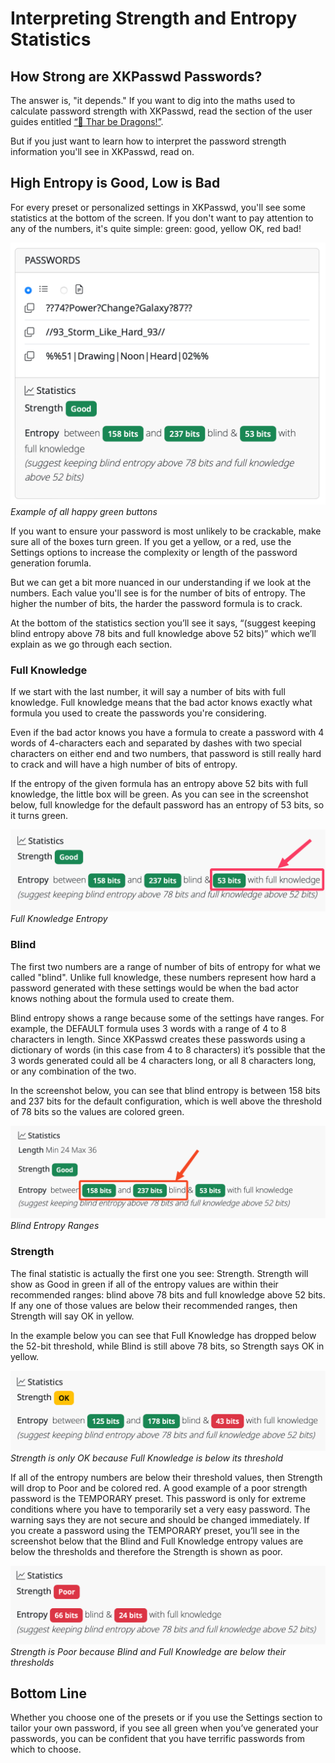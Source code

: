 # Interpreting Strength and Entropy Statistics

## How Strong are XKPasswd Passwords?

The answer is, "it depends." If you want to dig into the maths used to calculate password strength with XKPasswd, read the section of the user guides entitled [“🐉 Thar be Dragons!”](the-maths.md).

But if you just want to learn how to interpret the password strength information you'll see in XKPasswd, read on.

## High Entropy is Good, Low is Bad

For every preset or personalized settings in XKPasswd, you'll see some statistics at the bottom of the screen.  If you don't want to pay attention to any of the numbers, it's quite simple: green: good, yellow OK, red bad!

![screenshot after password generation. Below passwords is a statistics section showing strength and entropy in two scenarios.](./assets/statistics-under-generated-passwords.png)
_Example of all happy green buttons_

If you want to ensure your password is most unlikely to be crackable, make sure all of the boxes turn green. If you get a yellow, or a red, use the Settings options to increase the complexity or length of the password generation forumla.

But we can get a bit more nuanced in our understanding if we look at the numbers.  Each value you'll see is for the number of bits of entropy. The higher the number of bits, the harder the password formula is to crack.  

At the bottom of the statistics section you’ll see it says, “(suggest keeping blind entropy above 78 bits and full knowledge above 52 bits)” which we’ll explain as we go through each section.

### Full Knowledge

If we start with the last number, it will say a number of bits with full knowledge.  Full knowledge means that the bad actor knows exactly what formula you used to create the passwords you're considering.

Even if the bad actor knows you have a formula to create a password with 4 words of 4-characters each and separated by dashes with two special characters on either end and two numbers, that password is still really hard to crack and will have a high number of bits of entropy.

If the entropy of the given formula has an entropy above 52 bits with full knowledge, the little box will be green. As you can see in the screenshot below, full knowledge for the default password has an entropy of 53 bits, so it turns green.

![statistics section highlighting the full knowledge entropy](./assets/statistics-highlighting-full-knowledge.png)
_Full Knowledge Entropy_

### Blind

The first two numbers are a range of number of bits of entropy for what we called "blind". Unlike full knowledge, these numbers represent how hard a password generated with these settings would be when the bad actor knows nothing about the formula used to create them.

Blind entropy shows a range because some of the settings have ranges. For example, the DEFAULT formula uses 3 words with a range of 4 to 8 characters in length. Since XKPasswd creates these passwords using a dictionary of words (in this case from 4 to 8 characters) it’s possible that the 3 words generated could all be 4 characters long, or all 8 characters long, or any combination of the two.

In the screenshot below, you can see that blind entropy is between 158 bits and 237 bits for the default configuration, which is well above the threshold of 78 bits so the values are colored green.

![Statistics highlighting blind entropy values](./assets/statistics-highlighting-blind.png)
_Blind Entropy Ranges_

### Strength

The final statistic is actually the first one you see: Strength.  Strength will show as Good in green if all of the entropy values are within their recommended ranges: blind above 78 bits and full knowledge above 52 bits. If any one of those values are below their recommended ranges, then Strength will say OK in yellow.

In the example below you can see that Full Knowledge has dropped below the 52-bit threshold, while Blind is still above 78 bits, so Strength says OK in yellow.

![Strength OK and yellow because blind is green but full knowledge is red](./assets/statistics-strength-ok.png)
_Strength is only OK because Full Knowledge is below its threshold_

If all of the entropy numbers are below their threshold values, then Strength will drop to Poor and be colored red.  A good example of a poor strength password is the TEMPORARY preset. This password is only for extreme conditions where you have to temporarily set a very easy password. The warning says they are not secure and should be changed immediately. If you create a password using the TEMPORARY preset, you’ll see in the screenshot below that the Blind and Full Knowledge entropy values are below the thresholds and therefore the Strength is shown as poor.

![All three stats colored red because temporary is an awful formula](./assets/statistics-all-red-temporary.png)
_Strength is Poor because Blind and Full Knowledge are below their thresholds_


## Bottom Line

Whether you choose one of the presets or if you use the Settings section to tailor your own password, if you see all green when you’ve generated your passwords, you can be confident that you have terrific passwords from which to choose.